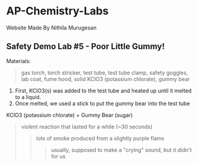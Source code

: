 # AP-Chemistry-Labs
Website Made By Nithila Murugesan
## Safety Demo Lab #5 - Poor Little Gummy!
Materials: 
> gas torch, torch stricker, test tube, test tube clamp, safety goggles, lab coat, fume hood, solid KClO3 (potassium chlorate), gummy bear

1. First, KClO3(s) was added to the test tube and heated up until it melted to a liquid.
2. Once melted, we used a stick to put the gummy bear into the test tube

KClO3 (potassium chlorate) + Gummy Bear (sugar)
> violent reaction that lasted for a while (~30 seconds)
> > lots of smoke produced from a slightly purple flams
> > > usually, supposed to make a "crying" sound, but it didn't for us
